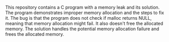 This repository contains a C program with a memory leak and its solution. The program demonstrates improper memory allocation and the steps to fix it. The bug is that the program does not check if malloc returns NULL, meaning that memory allocation might fail. It also doesn't free the allocated memory. The solution handles the potential memory allocation failure and frees the allocated memory. 